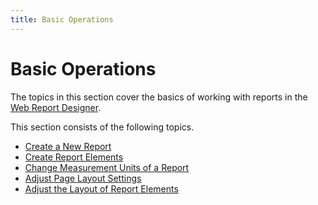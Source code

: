 ```yaml
---
title: Basic Operations
---
```

# Basic Operations
The topics in this section cover the basics of working with reports in the [Web Report Designer](../../../../interface-elements-for-web/articles/report-designer.md).

This section consists of the following topics.
* [Create a New Report](../../../../interface-elements-for-web/articles/report-designer/creating-reports/basic-operations/create-a-new-report.md)
* [Create Report Elements](../../../../interface-elements-for-web/articles/report-designer/creating-reports/basic-operations/create-report-elements.md)
* [Change Measurement Units of a Report](../../../../interface-elements-for-web/articles/report-designer/creating-reports/basic-operations/change-measurement-units-of-a-report.md)
* [Adjust Page Layout Settings](../../../../interface-elements-for-web/articles/report-designer/creating-reports/basic-operations/adjust-page-layout-settings.md)
* [Adjust the Layout of Report Elements](../../../../interface-elements-for-web/articles/report-designer/creating-reports/basic-operations/adjust-the-layout-of-report-elements.md)